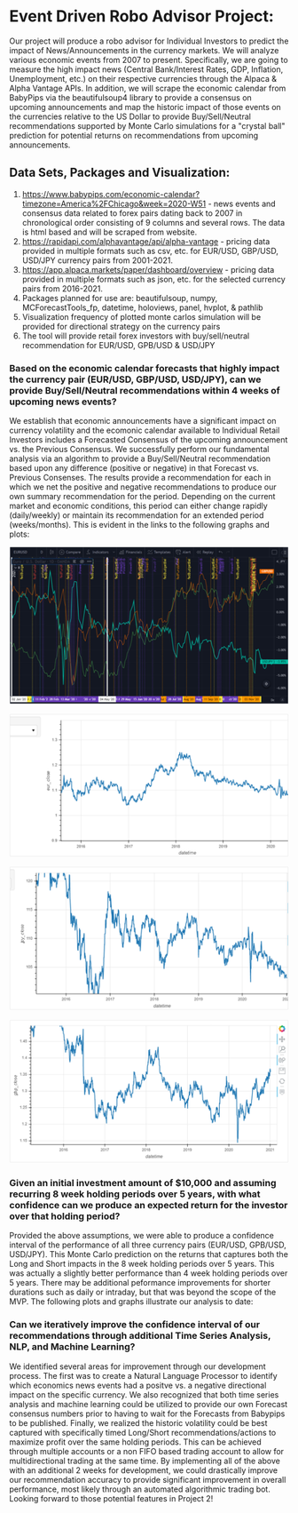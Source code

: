 # Event Driven Robo Advisor Project:
Our project will produce a robo advisor for Individual Investors to predict the impact of News/Announcements in the currency markets. We will analyze various economic events from 2007 to present. Specifically, we are going to measure the high impact news (Central Bank/Interest Rates, GDP, Inflation, Unemployment, etc.) on their respective currencies through the Alpaca & Alpha Vantage APIs. In addition, we will scrape the economic calendar from BabyPips via the beautifulsoup4 library to provide a consensus on upcoming announcements and map the historic impact of those events on the currencies relative to the US Dollar to provide Buy/Sell/Neutral recommendations supported by Monte Carlo simulations for a "crystal ball" prediction for potential returns on recommendations from upcoming announcements.

## Data Sets, Packages and Visualization:
1. https://www.babypips.com/economic-calendar?timezone=America%2FChicago&week=2020-W51 - news events and consensus data related to forex pairs dating back to 2007 in chronological order consisting of 9 columns and several rows. The data is html based and will be scraped from website.
2. https://rapidapi.com/alphavantage/api/alpha-vantage - pricing data provided in multiple formats such as csv, etc. for EUR/USD, GBP/USD, USD/JPY currency pairs from 2001-2021.
3. https://app.alpaca.markets/paper/dashboard/overview - pricing data provided in multiple formats such as json, etc. for the selected currency pairs from 2016-2021.
4. Packages planned for use are: beautifulsoup, numpy, MCForecastTools_fp, datetime, holoviews, panel, hvplot, & pathlib
5. Visualization frequency of plotted monte carlos simulation will be provided for directional strategy on the currency pairs
6. The tool will provide retail forex investors with buy/sell/neutral recommendation for EUR/USD, GPB/USD & USD/JPY

### Based on the economic calendar forecasts that highly impact the currency pair (EUR/USD, GBP/USD, USD/JPY), can we provide Buy/Sell/Neutral recommendations within 4 weeks of upcoming news events?

We establish that economic announcements have a significant impact on currency volatility and the ecomonic calendar available to Individual Retail Investors includes a Forecasted Consensus of the upcoming announcement vs. the Previous Consensus. We successfully perform our fundamental analysis via an algorithm to provide a Buy/Sell/Neutral recommendation based upon any difference (positive or negative) in that Forecast vs. Previous Consenses. The results provide a recommendation for each in which we net the positive and negative recommendations to produce our own summary recommendation for the period. Depending on the current market and economic conditions, this period can either change rapidly (daily/weekly) or maintain its recommendation for an extended period (weeks/months). This is evident in the links to the following graphs and plots:

![](https://github.com/lchristij/Project-01/blob/main/images/trading_view_historical.png)

![](https://github.com/lchristij/Project-01/blob/main/images/euro_graph.png)

![](https://github.com/lchristij/Project-01/blob/main/images/jpy_graph.png)

![](https://github.com/lchristij/Project-01/blob/main/images/gbp_graph.png)


### Given an initial investment amount of $10,000 and assuming recurring 8 week holding periods over 5 years, with what confidence can we produce an expected return for the investor over that holding period?
Provided the above assumptions, we were able to produce a confidence interval of the performance of all three currency pairs (EUR/USD, GPB/USD, USD/JPY). This Monte Carlo prediction on the returns that captures both the Long and Short impacts in the 8 week holding periods over 5 years. This was actually a slightly better performance than 4 week holding periods over 5 years. There may be additional peformance improvements for shorter durations such as daily or intraday, but that was beyond the scope of the MVP. The following plots and graphs illustrate our analysis to date:




### Can we iteratively improve the confidence interval of our recommendations through additional Time Series Analysis, NLP, and Machine Learning?
We identified several areas for improvement through our development process. The first was to create a Natural Language Processor to identify which economics news events had a positve vs. a negative directional impact on the specific currency. We also recognized that both time series analysis and machine learning could be utilized to provide our own Forecast consensus numbers prior to having to wait for the Forecasts from Babypips to be published. Finally, we realized the historic volatility could be best captured with specifically timed Long/Short recommendations/actions to maximize profit over the same holding periods. This can be achieved through multiple accounts or a non FIFO based trading account to allow for multidirectional trading at the same time. By implementing all of the above with an additional 2 weeks for development, we could drastically improve our recommendation accuracy to provide significant improvement in overall performance, most likely through an automated algorithmic trading bot. Looking forward to those potential features in Project 2!


